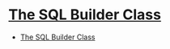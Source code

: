 # [The SQL Builder Class](https://mybatis.org/mybatis-3/statement-builders.html)

- [The SQL Builder Class](#the-sql-builder-class)

